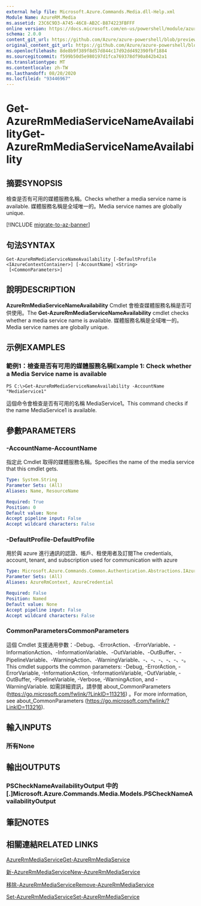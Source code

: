 ```yaml
---
external help file: Microsoft.Azure.Commands.Media.dll-Help.xml
Module Name: AzureRM.Media
ms.assetid: 23C6C9D3-A745-46C8-AB2C-B874223FBFFF
online version: https://docs.microsoft.com/en-us/powershell/module/azurerm.media/get-azurermmediaservicenameavailability
schema: 2.0.0
content_git_url: https://github.com/Azure/azure-powershell/blob/preview/src/ResourceManager/Media/Commands.Media/help/Get-AzureRmMediaServiceNameAvailability.md
original_content_git_url: https://github.com/Azure/azure-powershell/blob/preview/src/ResourceManager/Media/Commands.Media/help/Get-AzureRmMediaServiceNameAvailability.md
ms.openlocfilehash: 8de8b9f389f8d57d844c17d92dd492390fbf1884
ms.sourcegitcommit: f599b50d5e980197d1fca769378df90a842b42a1
ms.translationtype: MT
ms.contentlocale: zh-TW
ms.lasthandoff: 08/20/2020
ms.locfileid: "93446967"
---
```

# <span data-ttu-id="942af-101">Get-AzureRmMediaServiceNameAvailability</span><span class="sxs-lookup"><span data-stu-id="942af-101">Get-AzureRmMediaServiceNameAvailability</span></span>

## <span data-ttu-id="942af-102">摘要</span><span class="sxs-lookup"><span data-stu-id="942af-102">SYNOPSIS</span></span>
<span data-ttu-id="942af-103">檢查是否有可用的媒體服務名稱。</span><span class="sxs-lookup"><span data-stu-id="942af-103">Checks whether a media service name is available.</span></span>
<span data-ttu-id="942af-104">媒體服務名稱是全域唯一的。</span><span class="sxs-lookup"><span data-stu-id="942af-104">Media service names are globally unique.</span></span>

[!INCLUDE [migrate-to-az-banner](../../includes/migrate-to-az-banner.md)]

## <span data-ttu-id="942af-105">句法</span><span class="sxs-lookup"><span data-stu-id="942af-105">SYNTAX</span></span>

```
Get-AzureRmMediaServiceNameAvailability [-DefaultProfile <IAzureContextContainer>] [-AccountName] <String>
 [<CommonParameters>]
```

## <span data-ttu-id="942af-106">說明</span><span class="sxs-lookup"><span data-stu-id="942af-106">DESCRIPTION</span></span>
<span data-ttu-id="942af-107">**AzureRmMediaServiceNameAvailability** Cmdlet 會檢查媒體服務名稱是否可供使用。</span><span class="sxs-lookup"><span data-stu-id="942af-107">The **Get-AzureRmMediaServiceNameAvailability** cmdlet checks whether a media service name is available.</span></span>
<span data-ttu-id="942af-108">媒體服務名稱是全域唯一的。</span><span class="sxs-lookup"><span data-stu-id="942af-108">Media service names are globally unique.</span></span>

## <span data-ttu-id="942af-109">示例</span><span class="sxs-lookup"><span data-stu-id="942af-109">EXAMPLES</span></span>

### <span data-ttu-id="942af-110">範例1：檢查是否有可用的媒體服務名稱</span><span class="sxs-lookup"><span data-stu-id="942af-110">Example 1: Check whether a Media Service name is available</span></span>
```
PS C:\>Get-AzureRmMediaServiceNameAvailability -AccountName "MediaService1"
```

<span data-ttu-id="942af-111">這個命令會檢查是否有可用的名稱 MediaService1。</span><span class="sxs-lookup"><span data-stu-id="942af-111">This command checks if the name MediaService1 is available.</span></span>

## <span data-ttu-id="942af-112">參數</span><span class="sxs-lookup"><span data-stu-id="942af-112">PARAMETERS</span></span>

### <span data-ttu-id="942af-113">-AccountName</span><span class="sxs-lookup"><span data-stu-id="942af-113">-AccountName</span></span>
<span data-ttu-id="942af-114">指定此 Cmdlet 取得的媒體服務名稱。</span><span class="sxs-lookup"><span data-stu-id="942af-114">Specifies the name of the media service that this cmdlet gets.</span></span>

```yaml
Type: System.String
Parameter Sets: (All)
Aliases: Name, ResourceName

Required: True
Position: 0
Default value: None
Accept pipeline input: False
Accept wildcard characters: False
```

### <span data-ttu-id="942af-115">-DefaultProfile</span><span class="sxs-lookup"><span data-stu-id="942af-115">-DefaultProfile</span></span>
<span data-ttu-id="942af-116">用於與 azure 進行通訊的認證、帳戶、租使用者及訂閱</span><span class="sxs-lookup"><span data-stu-id="942af-116">The credentials, account, tenant, and subscription used for communication with azure</span></span>

```yaml
Type: Microsoft.Azure.Commands.Common.Authentication.Abstractions.IAzureContextContainer
Parameter Sets: (All)
Aliases: AzureRmContext, AzureCredential

Required: False
Position: Named
Default value: None
Accept pipeline input: False
Accept wildcard characters: False
```

### <span data-ttu-id="942af-117">CommonParameters</span><span class="sxs-lookup"><span data-stu-id="942af-117">CommonParameters</span></span>
<span data-ttu-id="942af-118">這個 Cmdlet 支援通用參數：-Debug、-ErrorAction、-ErrorVariable、-InformationAction、-InformationVariable、-OutVariable、-OutBuffer、-PipelineVariable、-WarningAction、-WarningVariable、-、-、-、-、-、-。</span><span class="sxs-lookup"><span data-stu-id="942af-118">This cmdlet supports the common parameters: -Debug, -ErrorAction, -ErrorVariable, -InformationAction, -InformationVariable, -OutVariable, -OutBuffer, -PipelineVariable, -Verbose, -WarningAction, and -WarningVariable.</span></span> <span data-ttu-id="942af-119">如需詳細資訊，請參閱 about_CommonParameters (https://go.microsoft.com/fwlink/?LinkID=113216) 。</span><span class="sxs-lookup"><span data-stu-id="942af-119">For more information, see about_CommonParameters (https://go.microsoft.com/fwlink/?LinkID=113216).</span></span>

## <span data-ttu-id="942af-120">輸入</span><span class="sxs-lookup"><span data-stu-id="942af-120">INPUTS</span></span>

### <span data-ttu-id="942af-121">所有</span><span class="sxs-lookup"><span data-stu-id="942af-121">None</span></span>

## <span data-ttu-id="942af-122">輸出</span><span class="sxs-lookup"><span data-stu-id="942af-122">OUTPUTS</span></span>

### <span data-ttu-id="942af-123">PSCheckNameAvailabilityOutput 中的 [.]</span><span class="sxs-lookup"><span data-stu-id="942af-123">Microsoft.Azure.Commands.Media.Models.PSCheckNameAvailabilityOutput</span></span>

## <span data-ttu-id="942af-124">筆記</span><span class="sxs-lookup"><span data-stu-id="942af-124">NOTES</span></span>

## <span data-ttu-id="942af-125">相關連結</span><span class="sxs-lookup"><span data-stu-id="942af-125">RELATED LINKS</span></span>

[<span data-ttu-id="942af-126">AzureRmMediaService</span><span class="sxs-lookup"><span data-stu-id="942af-126">Get-AzureRmMediaService</span></span>](./Get-AzureRmMediaService.md)

[<span data-ttu-id="942af-127">新-AzureRmMediaService</span><span class="sxs-lookup"><span data-stu-id="942af-127">New-AzureRmMediaService</span></span>](./New-AzureRmMediaService.md)

[<span data-ttu-id="942af-128">移除-AzureRmMediaService</span><span class="sxs-lookup"><span data-stu-id="942af-128">Remove-AzureRmMediaService</span></span>](./Remove-AzureRmMediaService.md)

[<span data-ttu-id="942af-129">Set-AzureRmMediaService</span><span class="sxs-lookup"><span data-stu-id="942af-129">Set-AzureRmMediaService</span></span>](./Set-AzureRmMediaService.md)


